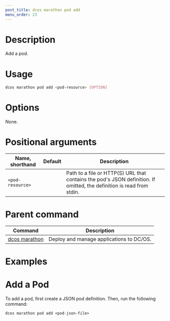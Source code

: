 ```yaml
---
post_title: dcos marathon pod add
menu_order: 23
---
```


# Description
Add a pod.

# Usage

```bash
dcos marathon pod add <pod-resource> [OPTION]
```

# Options

None.

# Positional arguments

| Name, shorthand | Default | Description |
|---------|-------------|-------------|
| `<pod-resource>`   |             |  Path to a file or HTTP(S) URL that contains the pod's JSON definition. If omitted, the definition is read from stdin. |

# Parent command

| Command | Description |
|---------|-------------|
| [dcos marathon](/docs/1.9/cli/command-reference/dcos-marathon/) | Deploy and manage applications to DC/OS. |

# Examples

# Add a Pod

To add a pod, first create a JSON pod definition. Then, run the following command:
```
dcos marathon pod add <pod-json-file>
```